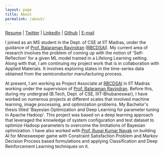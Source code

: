 ```yaml
---
layout: page
title: About
permalink: /about/
---
```


 [Resume](https://goo.gl/CwL1xK) 
 | [Twitter](https://twitter.com/pranshumalviya8)
| [LinkedIn](https://www.linkedin.com/in/pranshumalviya2)
| [Github](https://github.com/pranshu28)
| [E-mail](mailto:pranshumalviya2@gmail.com)

I joined as an MS student in the Dept. of CSE at IIT Madras, under the guidance of [Prof. Balaraman Ravindran](http://www.cse.iitm.ac.in/~ravi/) ([RBCDSAI](https://rbc-dsai.iitm.ac.in/)). My current area of research involves the problem of coming up with the notion of 'Self-Reflection' for a given ML model trained in a Lifelong Learning setting. Along with that, I am continuing my project work that is in collaboration with Applied Materials. It involves exploring states in the time-series data obtained from the semiconductor manufacturing process. 

 
At present, I am working as Project Associate at [RBCDSAI](https://rbc-dsai.iitm.ac.in/) in IIT Madras working under the supervision of [Prof. Balaraman Ravindran](http://www.cse.iitm.ac.in/~ravi/).		 Before this, during my undergrad (B.Tech, Dept. of CSE, IIIT-Bhubaneswar), I have worked on numerous projects at different scales that involved machine learning, image processing, and optimization problems. My Bachelor's thesis titled 'Bayesian Optimization and Deep Learning for parameter tuning in Apache Hadoop'. This project was based on a deep learning approach that leveraged the knowledge of system configuration and test dataset to optimize Hadoop parameters to overcome the limitations of Bayesian optimization. I have also worked with [Prof. Rupaj Kumar Nayak](https://sites.google.com/a/iiit-bh.ac.in/r-k-nayak/) on building AI for Minesweeper game with Constraint Satisfaction Problem and Markov Decision Process based formulations and applying Classification and Deep Reinforcement Learning techniques on it. 
